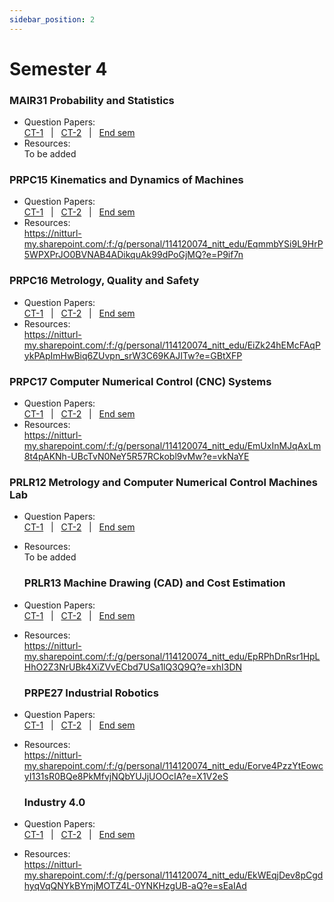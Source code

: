 ```yaml
---
sidebar_position: 2
---
```


# Semester 4

### MAIR31 Probability and Statistics

- Question Papers:<br/>
  [CT-1](https://tecos-nit-trichy.github.io/painitte/blog#how-do-i-make-a-contribution-) &nbsp; | &nbsp;
  [CT-2](https://tecos-nit-trichy.github.io/painitte/blog#how-do-i-make-a-contribution-) &nbsp; | &nbsp;
  [End sem](https://drive.google.com/file/d/1YjUE4nZvablSAxqj3SBDs_WC2BXGHh0c/view?usp=sharing)
- Resources:<br/>
  To be added

### PRPC15 Kinematics and Dynamics of Machines 

- Question Papers:<br/>
  [CT-1](https://tecos-nit-trichy.github.io/painitte/blog#how-do-i-make-a-contribution-) &nbsp; | &nbsp;
  [CT-2](https://drive.google.com/file/d/1YjoYvetWb8XfTSIzhgfUnDkHAVdl33Wp/view?usp=sharing) &nbsp; | &nbsp;
  [End sem](https://drive.google.com/file/d/1YiiiY3CP-eIKIj4QVcEBOckplzfHLnLX/view?usp=sharing)
- Resources:<br/>
  https://nitturl-my.sharepoint.com/:f:/g/personal/114120074_nitt_edu/EqmmbYSi9L9HrP5WPXPrJO0BVNAB4ADikquAk99dPoGjMQ?e=P9if7n

### PRPC16 Metrology, Quality and Safety 

- Question Papers:<br/>
  [CT-1](https://tecos-nit-trichy.github.io/painitte/blog#how-do-i-make-a-contribution-) &nbsp; | &nbsp;
  [CT-2](https://drive.google.com/file/d/16GtohxaoDQpW5DuLoHxFDj8HmLP4sUhA/view?usp=drivesdk) &nbsp; | &nbsp;
  [End sem](https://drive.google.com/file/d/16dWAYUfkvoK_k-aSz-Hzis8WGa5fBoqs/view?usp=sharing)
- Resources:<br/>
  https://nitturl-my.sharepoint.com/:f:/g/personal/114120074_nitt_edu/EiZk24hEMcFAqPykPApImHwBiq6ZUvpn_srW3C69KAJITw?e=GBtXFP

### PRPC17 Computer Numerical Control (CNC) Systems 

- Question Papers:<br/>
  [CT-1](https://tecos-nit-trichy.github.io/painitte/blog#how-do-i-make-a-contribution-) &nbsp; | &nbsp;
  [CT-2](https://drive.google.com/file/d/1Yk48W5a0qW6qGxFawdwwXfEE7UbEQZL7/view?usp=sharing) &nbsp; | &nbsp;
  [End sem](https://drive.google.com/file/d/16asjTKaLwVWjTKLsBMZzoUi2JTynavHp/view?usp=sharing)
- Resources:<br/>
  https://nitturl-my.sharepoint.com/:f:/g/personal/114120074_nitt_edu/EmUxInMJqAxLm8t4pAKNh-UBcTvN0NeY5R57RCkobl9vMw?e=vkNaYE

### PRLR12 Metrology and Computer Numerical Control Machines Lab

- Question Papers:<br/>
  [CT-1](https://tecos-nit-trichy.github.io/painitte/blog#how-do-i-make-a-contribution-) &nbsp; | &nbsp;
  [CT-2](https://tecos-nit-trichy.github.io/painitte/blog#how-do-i-make-a-contribution-) &nbsp; | &nbsp;
  [End sem](https://tecos-nit-trichy.github.io/painitte/blog#how-do-i-make-a-contribution-)
- Resources:<br/>
  To be added

  ### PRLR13 Machine Drawing (CAD) and Cost Estimation

- Question Papers:<br/>
  [CT-1](https://tecos-nit-trichy.github.io/painitte/blog#how-do-i-make-a-contribution-) &nbsp; | &nbsp;
  [CT-2](https://tecos-nit-trichy.github.io/painitte/blog#how-do-i-make-a-contribution-) &nbsp; | &nbsp;
  [End sem](https://tecos-nit-trichy.github.io/painitte/blog#how-do-i-make-a-contribution-)
- Resources:<br/>
  https://nitturl-my.sharepoint.com/:f:/g/personal/114120074_nitt_edu/EpRPhDnRsr1HpLHhO2Z3NrUBk4XiZVvECbd7USa1lQ3Q9Q?e=xhI3DN

  ### PRPE27 Industrial Robotics

- Question Papers:<br/>
  [CT-1](https://tecos-nit-trichy.github.io/painitte/blog#how-do-i-make-a-contribution-) &nbsp; | &nbsp;
  [CT-2](https://tecos-nit-trichy.github.io/painitte/blog#how-do-i-make-a-contribution-) &nbsp; | &nbsp;
  [End sem](https://tecos-nit-trichy.github.io/painitte/blog#how-do-i-make-a-contribution-)
- Resources:<br/>
  https://nitturl-my.sharepoint.com/:f:/g/personal/114120074_nitt_edu/Eorve4PzzYtEowcyI131sR0BQe8PkMfvjNQbYUJjUOOcIA?e=X1V2eS

  ### Industry 4.0

- Question Papers:<br/>
  [CT-1](https://tecos-nit-trichy.github.io/painitte/blog#how-do-i-make-a-contribution-) &nbsp; | &nbsp;
  [CT-2](https://tecos-nit-trichy.github.io/painitte/blog#how-do-i-make-a-contribution-) &nbsp; | &nbsp;
  [End sem](https://tecos-nit-trichy.github.io/painitte/blog#how-do-i-make-a-contribution-)
- Resources:<br/>
  https://nitturl-my.sharepoint.com/:f:/g/personal/114120074_nitt_edu/EkWEqjDev8pCgdhyqVqQNYkBYmjMOTZ4L-0YNKHzgUB-aQ?e=sEaIAd

